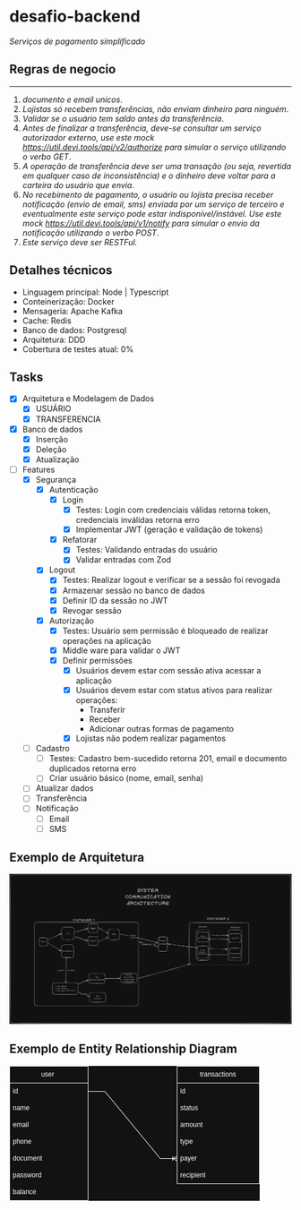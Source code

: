 # desafio-backend

_Serviços de pagamento simplificado_

## Regras de negocio

---

1. _documento e email unicos_.
2. _Lojistas só recebem transferências, não enviam dinheiro para ninguém_.
3. _Validar se o usuário tem saldo antes da transferência_.
4. _Antes de finalizar a transferência, deve-se consultar um serviço autorizador externo, use este
   mock https://util.devi.tools/api/v2/authorize para simular o serviço utilizando o verbo GET_.
5. _A operação de transferência deve ser uma transação (ou seja, revertida em qualquer caso de inconsistência) e o
   dinheiro deve voltar para a carteira do usuário que envia_.
6. _No recebimento de pagamento, o usuário ou lojista precisa receber notificação (envio de email, sms) enviada por um
   serviço de terceiro e eventualmente este serviço pode estar indisponível/instável. Use este
   mock https://util.devi.tools/api/v1/notify para simular o envio da notificação utilizando o verbo POST_.
7. _Este serviço deve ser RESTFul._

## Detalhes técnicos

- Linguagem principal: Node | Typescript
- Conteinerização: Docker
- Mensageria: Apache Kafka
- Cache: Redis
- Banco de dados: Postgresql
- Arquitetura: DDD
- Cobertura de testes atual: 0%

## Tasks

- [X] Arquitetura e Modelagem de Dados
    - [X] USUÁRIO
    - [x] TRANSFERENCIA
- [X] Banco de dados
    - [x] Inserção
    - [X] Deleção
    - [X] Atualização
- [ ] Features
    - [X] Segurança
        - [X] Autenticação
            - [X] Login
                - [X] Testes: Login com credenciais válidas retorna token, credenciais inválidas retorna erro
                - [X] Implementar JWT (geração e validação de tokens)
            - [X] Refatorar
                - [X] Testes: Validando entradas do usuário
                - [X] Validar entradas com Zod
        - [X] Logout
            - [X] Testes: Realizar logout e verificar se a sessão foi revogada
            - [X] Armazenar sessão no banco de dados
            - [X] Definir ID da sessão no JWT
            - [X] Revogar sessão
        - [X] Autorização
            - [X] Testes: Usuário sem permissão é bloqueado de realizar operações na aplicação
            - [X] Middle ware para validar o JWT
            - [X] Definir permissões
                - [X] Usuários devem estar com sessão ativa acessar a aplicação
                - [X] Usuários devem estar com status ativos para realizar operações:
                    - Transferir
                    - Receber
                    - Adicionar outras formas de pagamento
                - [X] Lojistas não podem realizar pagamentos
    - [ ] Cadastro
        - [ ] Testes: Cadastro bem-sucedido retorna 201, email e documento duplicados retorna erro
        - [ ] Criar usuário básico (nome, email, senha)
    - [ ] Atualizar dados
    - [ ] Transferência
    - [ ] Notificação
        - [ ] Email
        - [ ] SMS

## Exemplo de Arquitetura

![](https://github.com/c1r5/desafio-backend/blob/main/images/backend-challenge-arquitetura-inicial.png?raw=true)

## Exemplo de Entity Relationship Diagram

![](https://github.com/c1r5/desafio-backend/blob/main/images/backend-challenge-ERD.png?raw=true)